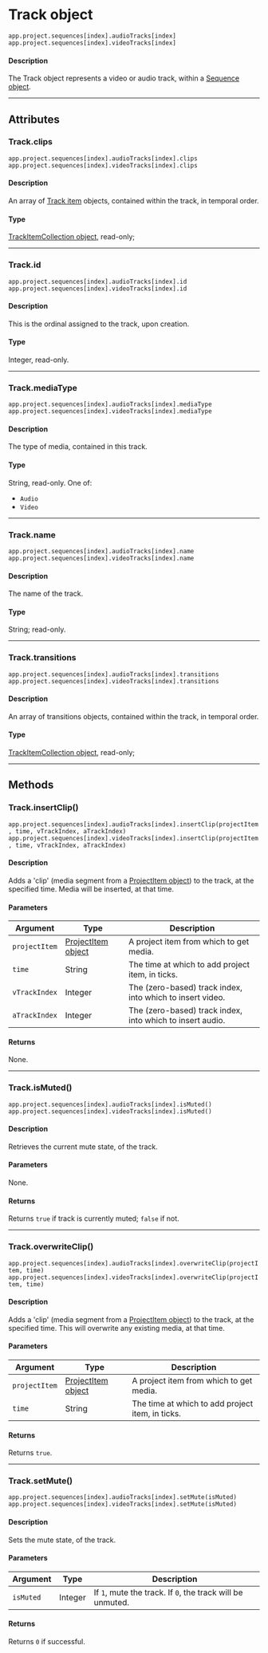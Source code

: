 # Track object

`app.project.sequences[index].audioTracks[index]`
<br/>
`app.project.sequences[index].videoTracks[index]`
<br/>

#### Description

The Track object represents a video or audio track, within a [Sequence object](sequence.md).

---

## Attributes

### Track.clips

`app.project.sequences[index].audioTracks[index].clips`
<br/>
`app.project.sequences[index].videoTracks[index].clips`
<br/>

#### Description

An array of [Track item](../item/trackitem.md) objects, contained within the track, in temporal order.

#### Type

[TrackItemCollection object](../collection/trackitemcollection.md), read-only;

---

### Track.id

`app.project.sequences[index].audioTracks[index].id`
<br/>
`app.project.sequences[index].videoTracks[index].id`
<br/>

#### Description

This is the ordinal assigned to the track, upon creation.

#### Type

Integer, read-only.

---

### Track.mediaType

`app.project.sequences[index].audioTracks[index].mediaType`
<br/>
`app.project.sequences[index].videoTracks[index].mediaType`
<br/>

#### Description

The type of media, contained in this track.

#### Type

String, read-only. One of:

- `Audio`
- `Video`

---

### Track.name

`app.project.sequences[index].audioTracks[index].name`
<br/>
`app.project.sequences[index].videoTracks[index].name`
<br/>

#### Description

The name of the track.

#### Type

String; read-only.

---

### Track.transitions

`app.project.sequences[index].audioTracks[index].transitions`
<br/>
`app.project.sequences[index].videoTracks[index].transitions`
<br/>

#### Description

An array of transitions objects, contained within the track, in temporal order.

#### Type

[TrackItemCollection object](../collection/trackitemcollection.md), read-only;

---

## Methods

### Track.insertClip()

`app.project.sequences[index].audioTracks[index].insertClip(projectItem, time, vTrackIndex, aTrackIndex)`
<br/>
`app.project.sequences[index].videoTracks[index].insertClip(projectItem, time, vTrackIndex, aTrackIndex)`
<br/>

#### Description

Adds a 'clip' (media segment from a [ProjectItem object](../item/projectitem.md)) to the track, at the specified time. Media will be inserted, at that time.

#### Parameters

|   Argument    |                     Type                     |                        Description                        |
| ------------- | -------------------------------------------- | --------------------------------------------------------- |
| `projectItem` | [ProjectItem object](../item/projectitem.md) | A project item from which to get media.                   |
| `time`        | String                                       | The time at which to add project item, in ticks.          |
| `vTrackIndex` | Integer                                      | The (zero-based) track index, into which to insert video. |
| `aTrackIndex` | Integer                                      | The (zero-based) track index, into which to insert audio. |

#### Returns

None.

---

### Track.isMuted()

`app.project.sequences[index].audioTracks[index].isMuted()`
<br/>
`app.project.sequences[index].videoTracks[index].isMuted()`
<br/>

#### Description

Retrieves the current mute state, of the track.

#### Parameters

None.

#### Returns

Returns `true` if track is currently muted; `false` if not.

---

### Track.overwriteClip()

`app.project.sequences[index].audioTracks[index].overwriteClip(projectItem, time)`
<br/>
`app.project.sequences[index].videoTracks[index].overwriteClip(projectItem, time)`
<br/>

#### Description

Adds a 'clip' (media segment from a [ProjectItem object](../item/projectitem.md)) to the track, at the specified time. This will overwrite any existing media, at that time.

#### Parameters

|   Argument    |                     Type                     |                   Description                    |
| ------------- | -------------------------------------------- | ------------------------------------------------ |
| `projectItem` | [ProjectItem object](../item/projectitem.md) | A project item from which to get media.          |
| `time`        | String                                       | The time at which to add project item, in ticks. |

#### Returns

Returns `true`.

---

### Track.setMute()

`app.project.sequences[index].audioTracks[index].setMute(isMuted)`
<br/>
`app.project.sequences[index].videoTracks[index].setMute(isMuted)`
<br/>

#### Description

Sets the mute state, of the track.

#### Parameters

| Argument  |  Type   |                        Description                         |
| --------- | ------- | ---------------------------------------------------------- |
| `isMuted` | Integer | If `1`, mute the track. If `0`, the track will be unmuted. |

#### Returns

Returns `0` if successful.
